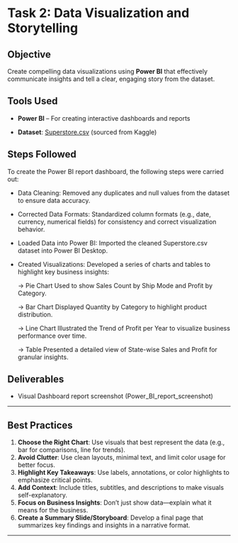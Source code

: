 # Task 2: Data Visualization and Storytelling

## Objective
Create compelling data visualizations using **Power BI** that effectively communicate insights and tell a clear, engaging story from the dataset.

##  Tools Used
- **Power BI** – For creating interactive dashboards and reports
  
- **Dataset**: [Superstore.csv](https://www.kaggle.com/datasets/vivek468/superstore-dataset-final/data) (sourced from Kaggle)

## Steps Followed
To create the Power BI report dashboard, the following steps were carried out:

- Data Cleaning: 
Removed any duplicates and null values from the dataset to ensure data accuracy.

- Corrected Data Formats: 
Standardized column formats (e.g., date, currency, numerical fields) for consistency and correct visualization behavior.

- Loaded Data into Power BI: 
Imported the cleaned Superstore.csv dataset into Power BI Desktop.

- Created Visualizations: 
Developed a series of charts and tables to highlight key business insights:

   -> Pie Chart
  Used to show Sales Count by Ship Mode and Profit by Category.

   -> Bar Chart
   Displayed Quantity by Category to highlight product distribution.

   -> Line Chart
   Illustrated the Trend of Profit per Year to visualize business performance over time.

   -> Table
   Presented a detailed view of State-wise Sales and Profit for granular insights.


## Deliverables
- Visual Dashboard report screenshot (Power_BI_report_screenshot)
---

##  Best Practices

1. **Choose the Right Chart**: Use visuals that best represent the data (e.g., bar for comparisons, line for trends).
2. **Avoid Clutter**: Use clean layouts, minimal text, and limit color usage for better focus.
3. **Highlight Key Takeaways**: Use labels, annotations, or color highlights to emphasize critical points.
4. **Add Context**: Include titles, subtitles, and descriptions to make visuals self-explanatory.
5. **Focus on Business Insights**: Don’t just show data—explain what it means for the business.
6. **Create a Summary Slide/Storyboard**: Develop a final page that summarizes key findings and insights in a narrative format.

---


